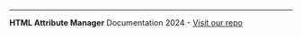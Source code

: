 ---
**HTML Attribute Manager**  Documentation 2024 - [Visit our repo](https://github.com/oguzhan18/html-attribute-manager)
